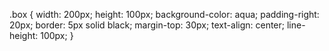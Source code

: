 .box {
    width: 200px;
    height: 100px;
    background-color: aqua;
    padding-right: 20px;
    border: 5px solid black;
    margin-top: 30px;
    text-align: center;
    line-height: 100px;
}
